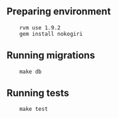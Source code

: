 Preparing environment 
------------

		rvm use 1.9.2
		gem install nokogiri

Running migrations 
---------

		make db
	
Running tests
---------

		make test
